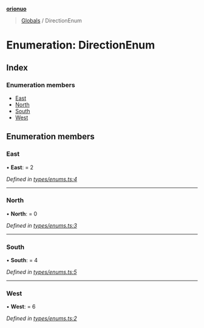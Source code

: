 **[orionuo](../README.md)**

> [Globals](../globals.md) / DirectionEnum

# Enumeration: DirectionEnum

## Index

### Enumeration members

* [East](directionenum.md#east)
* [North](directionenum.md#north)
* [South](directionenum.md#south)
* [West](directionenum.md#west)

## Enumeration members

### East

•  **East**:  = 2

*Defined in [types/enums.ts:4](https://github.com/msviha/orionuo/blob/1e2926d/src/types/enums.ts#L4)*

___

### North

•  **North**:  = 0

*Defined in [types/enums.ts:3](https://github.com/msviha/orionuo/blob/1e2926d/src/types/enums.ts#L3)*

___

### South

•  **South**:  = 4

*Defined in [types/enums.ts:5](https://github.com/msviha/orionuo/blob/1e2926d/src/types/enums.ts#L5)*

___

### West

•  **West**:  = 6

*Defined in [types/enums.ts:2](https://github.com/msviha/orionuo/blob/1e2926d/src/types/enums.ts#L2)*
